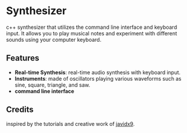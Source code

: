 # Synthesizer

c++ synthesizer that utilizes the command line interface and keyboard input. It allows you to play musical notes and experiment with different sounds using your computer keyboard.

## Features

- **Real-time Synthesis**: real-time audio synthesis with keyboard input.
- **Instruments**: made of oscillators playing various waveforms such as sine, square, triangle, and saw.
- **command line interface**

## Credits
inspired by the tutorials and creative work of [javidx9](https://www.youtube.com/@javidx9).
